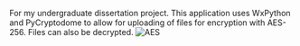 For my undergraduate dissertation project. This application uses WxPython and PyCryptodome to allow for uploading of files for encryption with AES-256. Files can also be decrypted.
![AES](https://github.com/user-attachments/assets/5eccacc5-1704-4c72-8f06-44213fb5bc1d)
